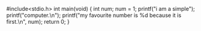 #include<stdio.h>
int main(void)
{
	int num;
	num = 1;
	printf("i am a simple");
	printf("computer.\n");
	printf("my favourite number is %d because it is first.\n", num);
	return 0;
}
